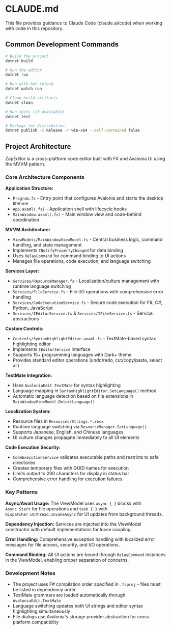 # CLAUDE.md

This file provides guidance to Claude Code (claude.ai/code) when working with code in this repository.

## Common Development Commands

```bash
# Build the project
dotnet build

# Run the editor
dotnet run

# Run with hot reload
dotnet watch run

# Clean build artifacts
dotnet clean

# Run tests (if available)
dotnet test

# Package for distribution
dotnet publish -c Release -r win-x64 --self-contained false
```

## Project Architecture

ZapEditor is a cross-platform code editor built with F# and Avalonia UI using the MVVM pattern.

### Core Architecture Components

**Application Structure:**
- `Program.fs` - Entry point that configures Avalonia and starts the desktop lifetime
- `App.axaml(.fs)` - Application shell with lifecycle hooks
- `MainWindow.axaml(.fs)` - Main window view and code-behind coordination

**MVVM Architecture:**
- `ViewModels/MainWindowViewModel.fs` - Central business logic, command handling, and state management
- Implements `INotifyPropertyChanged` for data binding
- Uses `RelayCommand` for command binding to UI actions
- Manages file operations, code execution, and language switching

**Services Layer:**
- `Services/ResourceManager.fs` - Localization/culture management with runtime language switching
- `Services/FileService.fs` - File I/O operations with comprehensive error handling
- `Services/CodeExecutionService.fs` - Secure code execution for F#, C#, Python, JavaScript
- `Services/IEditorService.fs` & `Services/IFileService.fs` - Service abstractions

**Custom Controls:**
- `Controls/SyntaxHighlightEditor.axaml.fs` - TextMate-based syntax highlighting editor
- Implements `IEditorService` interface
- Supports 15+ programming languages with Dark+ theme
- Provides standard editor operations (undo/redo, cut/copy/paste, select all)

**TextMate Integration:**
- Uses `AvaloniaEdit.TextMate` for syntax highlighting
- Language mapping in `SyntaxHighlightEditor.SetLanguage()` method
- Automatic language detection based on file extensions in `MainWindowViewModel.DetectLanguage()`

**Localization System:**
- Resource files in `Resources/Strings.*.resx`
- Runtime language switching via `ResourceManager.SetLanguage()`
- Supports Japanese, English, and Chinese languages
- UI culture changes propagate immediately to all UI elements

**Code Execution Security:**
- `CodeExecutionService` validates executable paths and restricts to safe directories
- Creates temporary files with GUID names for execution
- Limits output to 200 characters for display in status bar
- Comprehensive error handling for execution failures

### Key Patterns

**Async/Await Usage:** The ViewModel uses `async { }` blocks with `Async.Start` for file operations and `task { }` with `Dispatcher.UIThread.InvokeAsync` for UI updates from background threads.

**Dependency Injection:** Services are injected into the ViewModel constructor with default implementations for loose coupling.

**Error Handling:** Comprehensive exception handling with localized error messages for file access, security, and I/O operations.

**Command Binding:** All UI actions are bound through `RelayCommand` instances in the ViewModel, enabling proper separation of concerns.

### Development Notes

- The project uses F# compilation order specified in `.fsproj` - files must be listed in dependency order
- TextMate grammars are loaded automatically through `AvaloniaEdit.TextMate`
- Language switching updates both UI strings and editor syntax highlighting simultaneously
- File dialogs use Avalonia's storage provider abstraction for cross-platform compatibility
